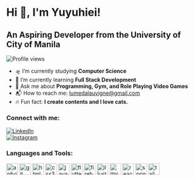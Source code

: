 # Hi 🍕, I'm Yuyuhiei!

## An Aspiring Developer from the University of City of Manila

![Profile views](https://komarev.com/ghpvc/?username=Yuyuhiei&label=Profile%20views&color=0e75b6&style=flat)

- 🛸 I’m currently studying **Computer Science**
- 🌱 I’m currently learning **Full Stack Development**
- 💬 Ask me about **Programming, Gym, and Role Playing Video Games**
- 📬 How to reach me: [lumedalauvigne@gmail.com](mailto:lumedalauvigne@gmail.com)
- 🔥 Fun fact: **I create contents and I love cats.**

### Connect with me:
[![LinkedIn](https://img.shields.io/badge/LinkedIn-0077B5?style=flat&logo=linkedin&logoColor=white)](https://www.linkedin.com)  
[![Instagram](https://img.shields.io/badge/Instagram-E4405F?style=flat&logo=instagram&logoColor=white)](https://www.instagram.com)

### Languages and Tools:
<p align="left">
  <img src="https://cdn.jsdelivr.net/gh/devicons/devicon/icons/arduino/arduino-original.svg" alt="arduino" width="30" height="30"/>
  <img src="https://cdn.jsdelivr.net/gh/devicons/devicon/icons/git/git-original.svg" alt="git" width="30" height="30"/>
  <img src="https://cdn.jsdelivr.net/gh/devicons/devicon/icons/html5/html5-original.svg" alt="html5" width="30" height="30"/>
  <img src="https://cdn.jsdelivr.net/gh/devicons/devicon/icons/css3/css3-original.svg" alt="css3" width="30" height="30"/>
  <img src="https://cdn.jsdelivr.net/gh/devicons/devicon/icons/javascript/javascript-original.svg" alt="javascript" width="30" height="30"/>
  <img src="https://cdn.jsdelivr.net/gh/devicons/devicon/icons/flutter/flutter-original.svg" alt="flutter" width="30" height="30"/>
  <img src="https://cdn.jsdelivr.net/gh/devicons/devicon/icons/firebase/firebase-plain.svg" alt="firebase" width="30" height="30"/>
  <img src="https://cdn.jsdelivr.net/gh/devicons/devicon/icons/illustrator/illustrator-line.svg" alt="illustrator" width="30" height="30"/>
  <img src="https://cdn.jsdelivr.net/gh/devicons/devicon/icons/mysql/mysql-original.svg" alt="mysql" width="30" height="30"/>
  <img src="https://cdn.jsdelivr.net/gh/devicons/devicon/icons/react/react-original.svg" alt="react" width="30" height="30"/>
  <img src="https://cdn.jsdelivr.net/gh/devicons/devicon/icons/spring/spring-original.svg" alt="spring" width="30" height="30"/>
  <img src="https://cdn.jsdelivr.net/gh/devicons/devicon/icons/tailwindcss/tailwindcss-plain.svg" alt="tailwind" width="30" height="30"/>
</p>

